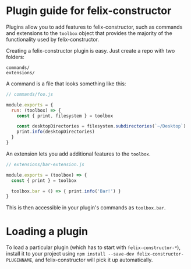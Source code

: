 # Plugin guide for felix-constructor

Plugins allow you to add features to felix-constructor, such as commands and
extensions to the `toolbox` object that provides the majority of the functionality
used by felix-constructor.

Creating a felix-constructor plugin is easy. Just create a repo with two folders:

```
commands/
extensions/
```

A command is a file that looks something like this:

```js
// commands/foo.js

module.exports = {
  run: (toolbox) => {
    const { print, filesystem } = toolbox

    const desktopDirectories = filesystem.subdirectories(`~/Desktop`)
    print.info(desktopDirectories)
  }
}
```

An extension lets you add additional features to the `toolbox`.

```js
// extensions/bar-extension.js

module.exports = (toolbox) => {
  const { print } = toolbox

  toolbox.bar = () => { print.info('Bar!') }
}
```

This is then accessible in your plugin's commands as `toolbox.bar`.

# Loading a plugin

To load a particular plugin (which has to start with `felix-constructor-*`),
install it to your project using `npm install --save-dev felix-constructor-PLUGINNAME`,
and felix-constructor will pick it up automatically.
